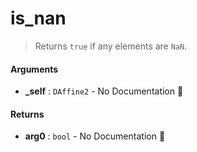 # is\_nan

>  Returns `true` if any elements are `NaN`.

#### Arguments

- **\_self** : `DAffine2` \- No Documentation 🚧

#### Returns

- **arg0** : `bool` \- No Documentation 🚧